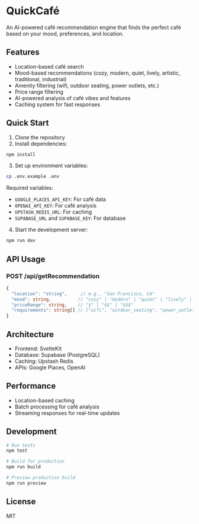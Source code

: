 # QuickCafé

An AI-powered café recommendation engine that finds the perfect café based on your mood, preferences, and location.

## Features

- Location-based café search
- Mood-based recommendations (cozy, modern, quiet, lively, artistic, traditional, industrial)
- Amenity filtering (wifi, outdoor seating, power outlets, etc.)
- Price range filtering
- AI-powered analysis of café vibes and features
- Caching system for fast responses

## Quick Start

1. Clone the repository
2. Install dependencies:
```bash
npm install
```
3. Set up environment variables:
```bash
cp .env.example .env
```
Required variables:
- `GOOGLE_PLACES_API_KEY`: For café data
- `OPENAI_API_KEY`: For café analysis
- `UPSTASH_REDIS_URL`: For caching
- `SUPABASE_URL` and `SUPABASE_KEY`: For database

4. Start the development server:
```bash
npm run dev
```

## API Usage

### POST /api/getRecommendation
```typescript
{
  "location": "string",     // e.g., "San Francisco, CA"
  "mood": string,          // "cozy" | "modern" | "quiet" | "lively" | "artistic" | "traditional" | "industrial"
  "priceRange": string,    // "$" | "$$" | "$$$"
  "requirements": string[] // ["wifi", "outdoor_seating", "power_outlets", "pet_friendly", "parking", "workspace_friendly", "food_menu"]
}
```

## Architecture

- Frontend: SvelteKit
- Database: Supabase (PostgreSQL)
- Caching: Upstash Redis
- APIs: Google Places, OpenAI

## Performance

- Location-based caching
- Batch processing for café analysis
- Streaming responses for real-time updates

## Development

```bash
# Run tests
npm test

# Build for production
npm run build

# Preview production build
npm run preview
```

## License

MIT
